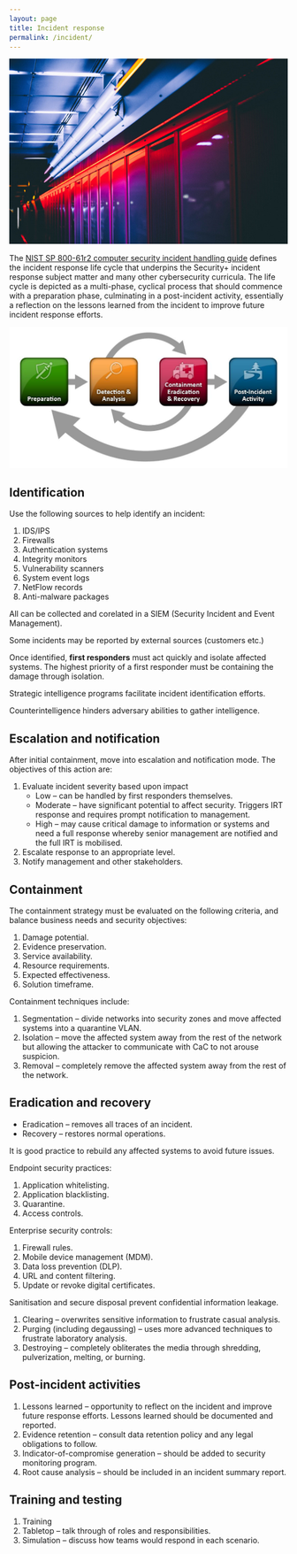 ```yaml
---
layout: page
title: Incident response
permalink: /incident/
---
```

![Datacentre surveillance][irhimg]

The [NIST SP 800-61r2 computer security incident handling guide][irl] defines the incident response life cycle that underpins the Security+ incident response subject matter and many other cybersecurity curricula. The life cycle is depicted as a multi-phase, cyclical process that should commence with a preparation phase, culminating in a post-incident activity, essentially a reflection on the lessons learned from the incident to improve future incident response efforts.

![NIST incident response life cycle][irlimg]

[irl]: https://doi.org/10.6028/NIST.SP.800-61r2
[irlimg]: /images/800-61r2-irl.bmp "NIST incident response life cycle"
[irhimg]: /images/incident%20response.jpg "Datacentre surveillance"

## Identification 
Use the following sources to help identify an incident: 

1. IDS/IPS 
2. Firewalls 
3. Authentication systems 
4. Integrity monitors 
5. Vulnerability scanners 
6. System event logs 
7. NetFlow records 
8. Anti-malware packages 

All can be collected and corelated in a SIEM (Security Incident and Event Management). 

Some incidents may be reported by external sources (customers etc.) 

Once identified, <b>first responders</b> must act quickly and isolate affected systems. The highest priority of a first responder must be containing the damage through isolation. 

Strategic intelligence programs facilitate incident identification efforts. 

Counterintelligence hinders adversary abilities to gather intelligence. 

## Escalation and notification 
After initial containment, move into escalation and notification mode. The objectives of this action are: 

1. Evaluate incident severity based upon impact  
    * Low – can be handled by first responders themselves. 
    * Moderate – have significant potential to affect security. Triggers IRT response and requires prompt notification to management. 
    * High – may cause critical damage to information or systems and need a full response whereby senior management are notified and the full IRT is mobilised. 
2. Escalate response to an appropriate level. 
3. Notify management and other stakeholders. 

## Containment 
The containment strategy must be evaluated on the following criteria, and balance business needs and security objectives: 

1. Damage potential. 
2. Evidence preservation. 
3. Service availability. 
4. Resource requirements. 
5. Expected effectiveness. 
6. Solution timeframe. 

Containment techniques include: 

1. Segmentation – divide networks into security zones and move affected systems into a quarantine VLAN. 
2. Isolation – move the affected system away from the rest of the network but allowing the attacker to communicate with CaC to not arouse suspicion. 
3. Removal – completely remove the affected system away from the rest of the network. 

## Eradication and recovery 
* Eradication – removes all traces of an incident. 
* Recovery – restores normal operations. 

It is good practice to rebuild any affected systems to avoid future issues. 

Endpoint security practices: 

1. Application whitelisting. 
2. Application blacklisting. 
3. Quarantine. 
4. Access controls. 

Enterprise security controls: 
1. Firewall rules. 
2. Mobile device management (MDM). 
3. Data loss prevention (DLP). 
4. URL and content filtering. 
5. Update or revoke digital certificates. 

Sanitisation and secure disposal prevent confidential information leakage. 

1. Clearing – overwrites sensitive information to frustrate casual analysis. 
2. Purging (including degaussing) – uses more advanced techniques to frustrate laboratory analysis. 
3. Destroying – completely obliterates the media through shredding, pulverization, melting, or burning. 

## Post-incident activities 
1. Lessons learned – opportunity to reflect on the incident and improve future response efforts. Lessons learned should be documented and reported. 
2. Evidence retention – consult data retention policy and any legal obligations to follow. 
3. Indicator-of-compromise generation – should be added to security monitoring program. 
4. Root cause analysis – should be included in an incident summary report. 

## Training and testing 

1. Training 
2. Tabletop – talk through of roles and responsibilities. 
3. Simulation – discuss how teams would respond in each scenario. 
